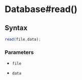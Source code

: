 # Database#read()


<!-- examples -->
<!-- examples -->

## Syntax

```js
read(file,data);
```

<!-- parameters -->
### Parameters

- `file`

- `data`

<!-- parameters -->

<!-- return -->
<!-- return -->
